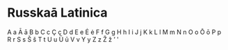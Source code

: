 # Russkaā Latinica 

A a
Ā ā
B b
C c
Ç ç
D d
E e
Ė ė
F f
G g
H h
I i
J j
K k
L l
M m
N n
O o
Ō ō
P p
R r
S s
Š š
T t
U u
Ū ū
V v
Y y
Z z
Ž ž
’ '